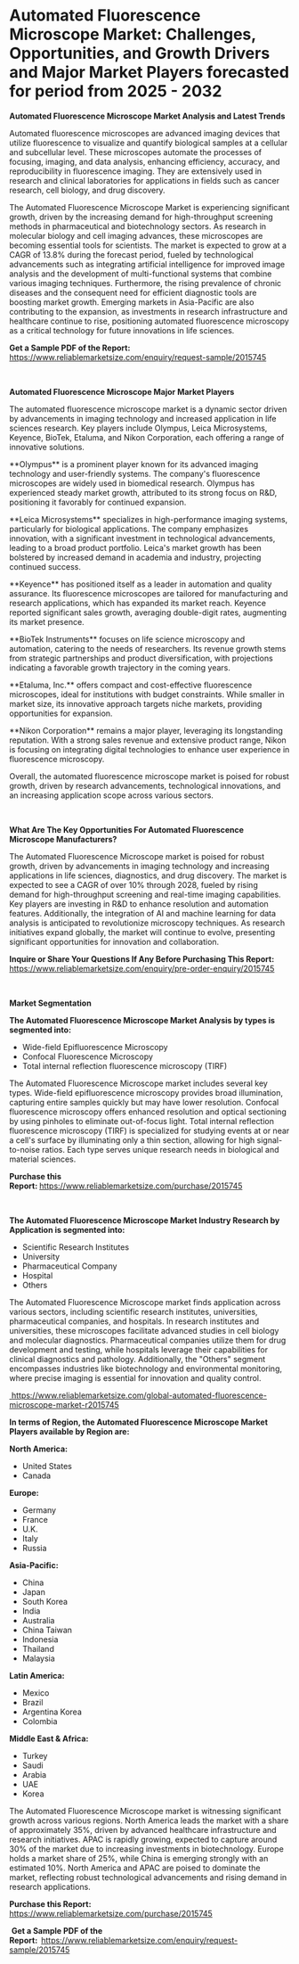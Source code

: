 <p><h1>Automated Fluorescence Microscope Market: Challenges, Opportunities, and Growth Drivers and Major Market Players forecasted for period from 2025 - 2032</h1></p><p><strong>Automated Fluorescence Microscope Market Analysis and Latest Trends</strong></p>
<p><p>Automated fluorescence microscopes are advanced imaging devices that utilize fluorescence to visualize and quantify biological samples at a cellular and subcellular level. These microscopes automate the processes of focusing, imaging, and data analysis, enhancing efficiency, accuracy, and reproducibility in fluorescence imaging. They are extensively used in research and clinical laboratories for applications in fields such as cancer research, cell biology, and drug discovery.</p><p>The Automated Fluorescence Microscope Market is experiencing significant growth, driven by the increasing demand for high-throughput screening methods in pharmaceutical and biotechnology sectors. As research in molecular biology and cell imaging advances, these microscopes are becoming essential tools for scientists. The market is expected to grow at a CAGR of 13.8% during the forecast period, fueled by technological advancements such as integrating artificial intelligence for improved image analysis and the development of multi-functional systems that combine various imaging techniques. Furthermore, the rising prevalence of chronic diseases and the consequent need for efficient diagnostic tools are boosting market growth. Emerging markets in Asia-Pacific are also contributing to the expansion, as investments in research infrastructure and healthcare continue to rise, positioning automated fluorescence microscopy as a critical technology for future innovations in life sciences.</p></p>
<p><strong>Get a Sample PDF of the Report:&nbsp;</strong> <a href="https://www.reliablemarketsize.com/enquiry/request-sample/2015745?utm_campaign=3553&utm_medium=2&utm_source=Github&utm_content=ia&utm_term=13042025&utm_id=automated-fluorescence-microscope">https://www.reliablemarketsize.com/enquiry/request-sample/2015745</a></p>
<p>&nbsp;</p>
<p><strong>Automated Fluorescence Microscope Major Market Players</strong></p>
<p><p>The automated fluorescence microscope market is a dynamic sector driven by advancements in imaging technology and increased application in life sciences research. Key players include Olympus, Leica Microsystems, Keyence, BioTek, Etaluma, and Nikon Corporation, each offering a range of innovative solutions.</p><p>**Olympus** is a prominent player known for its advanced imaging technology and user-friendly systems. The company's fluorescence microscopes are widely used in biomedical research. Olympus has experienced steady market growth, attributed to its strong focus on R&D, positioning it favorably for continued expansion.</p><p>**Leica Microsystems** specializes in high-performance imaging systems, particularly for biological applications. The company emphasizes innovation, with a significant investment in technological advancements, leading to a broad product portfolio. Leica's market growth has been bolstered by increased demand in academia and industry, projecting continued success.</p><p>**Keyence** has positioned itself as a leader in automation and quality assurance. Its fluorescence microscopes are tailored for manufacturing and research applications, which has expanded its market reach. Keyence reported significant sales growth, averaging double-digit rates, augmenting its market presence.</p><p>**BioTek Instruments** focuses on life science microscopy and automation, catering to the needs of researchers. Its revenue growth stems from strategic partnerships and product diversification, with projections indicating a favorable growth trajectory in the coming years.</p><p>**Etaluma, Inc.** offers compact and cost-effective fluorescence microscopes, ideal for institutions with budget constraints. While smaller in market size, its innovative approach targets niche markets, providing opportunities for expansion.</p><p>**Nikon Corporation** remains a major player, leveraging its longstanding reputation. With a strong sales revenue and extensive product range, Nikon is focusing on integrating digital technologies to enhance user experience in fluorescence microscopy.</p><p>Overall, the automated fluorescence microscope market is poised for robust growth, driven by research advancements, technological innovations, and an increasing application scope across various sectors.</p></p>
<p>&nbsp;</p>
<p><strong>What Are The Key Opportunities For Automated Fluorescence Microscope Manufacturers?</strong></p>
<p><p>The Automated Fluorescence Microscope market is poised for robust growth, driven by advancements in imaging technology and increasing applications in life sciences, diagnostics, and drug discovery. The market is expected to see a CAGR of over 10% through 2028, fueled by rising demand for high-throughput screening and real-time imaging capabilities. Key players are investing in R&D to enhance resolution and automation features. Additionally, the integration of AI and machine learning for data analysis is anticipated to revolutionize microscopy techniques. As research initiatives expand globally, the market will continue to evolve, presenting significant opportunities for innovation and collaboration.</p></p>
<p><strong>Inquire or Share Your Questions If Any Before Purchasing This Report:</strong> <a href="https://www.reliablemarketsize.com/enquiry/pre-order-enquiry/2015745?utm_campaign=3553&utm_medium=2&utm_source=Github&utm_content=ia&utm_term=13042025&utm_id=automated-fluorescence-microscope">https://www.reliablemarketsize.com/enquiry/pre-order-enquiry/2015745</a></p>
<p>&nbsp;</p>
<p><strong>Market Segmentation</strong></p>
<p><strong>The Automated Fluorescence Microscope Market Analysis by types is segmented into:</strong></p>
<p><ul><li>Wide-field Epifluorescence Microscopy</li><li>Confocal Fluorescence Microscopy</li><li>Total internal reflection fluorescence microscopy (TIRF)</li></ul></p>
<p><p>The Automated Fluorescence Microscope market includes several key types. Wide-field epifluorescence microscopy provides broad illumination, capturing entire samples quickly but may have lower resolution. Confocal fluorescence microscopy offers enhanced resolution and optical sectioning by using pinholes to eliminate out-of-focus light. Total internal reflection fluorescence microscopy (TIRF) is specialized for studying events at or near a cell's surface by illuminating only a thin section, allowing for high signal-to-noise ratios. Each type serves unique research needs in biological and material sciences.</p></p>
<p><strong>Purchase this Report:&nbsp;</strong><a href="https://www.reliablemarketsize.com/purchase/2015745?utm_campaign=3553&utm_medium=2&utm_source=Github&utm_content=ia&utm_term=13042025&utm_id=automated-fluorescence-microscope">https://www.reliablemarketsize.com/purchase/2015745</a></p>
<p>&nbsp;</p>
<p><strong>The Automated Fluorescence Microscope Market Industry Research by Application is segmented into:</strong></p>
<p><ul><li>Scientific Research Institutes</li><li>University</li><li>Pharmaceutical Company</li><li>Hospital</li><li>Others</li></ul></p>
<p><p>The Automated Fluorescence Microscope market finds application across various sectors, including scientific research institutes, universities, pharmaceutical companies, and hospitals. In research institutes and universities, these microscopes facilitate advanced studies in cell biology and molecular diagnostics. Pharmaceutical companies utilize them for drug development and testing, while hospitals leverage their capabilities for clinical diagnostics and pathology. Additionally, the "Others" segment encompasses industries like biotechnology and environmental monitoring, where precise imaging is essential for innovation and quality control.</p></p>
<p><a href="https://www.reliablemarketsize.com/global-automated-fluorescence-microscope-market-r2015745?utm_campaign=3553&utm_medium=2&utm_source=Github&utm_content=ia&utm_term=13042025&utm_id=automated-fluorescence-microscope">&nbsp;https://www.reliablemarketsize.com/global-automated-fluorescence-microscope-market-r2015745</a></p>
<p><strong>In terms of Region, the Automated Fluorescence Microscope Market Players available by Region are:</strong></p>
<p>
    <p> <strong> North America: </strong>
        <ul>
            <li>United States</li>
            <li>Canada</li>
        </ul>
        </p> 
    <p> <strong> Europe: </strong>
        <ul>
            <li>Germany</li>
            <li>France</li>
            <li>U.K.</li>
            <li>Italy</li>
            <li>Russia</li>
        </ul>
        </p> 
    <p> <strong> Asia-Pacific: </strong>
        <ul>
            <li>China</li>
            <li>Japan</li>
            <li>South Korea</li>
            <li>India</li>
            <li>Australia</li>
            <li>China Taiwan</li>
            <li>Indonesia</li>
            <li>Thailand</li>
            <li>Malaysia</li>
        </ul>
        </p> 
    <p> <strong> Latin America: </strong>
        <ul>
            <li>Mexico</li>
            <li>Brazil</li>
            <li>Argentina Korea</li>
            <li>Colombia</li>
        </ul>
        </p> 
    <p> <strong> Middle East & Africa: </strong>
        <ul>
            <li>Turkey</li>
            <li>Saudi</li>
            <li>Arabia</li>
            <li>UAE</li>
            <li>Korea</li>
        </ul>
    </p>
    </p>
<p><p>The Automated Fluorescence Microscope market is witnessing significant growth across various regions. North America leads the market with a share of approximately 35%, driven by advanced healthcare infrastructure and research initiatives. APAC is rapidly growing, expected to capture around 30% of the market due to increasing investments in biotechnology. Europe holds a market share of 25%, while China is emerging strongly with an estimated 10%. North America and APAC are poised to dominate the market, reflecting robust technological advancements and rising demand in research applications.</p></p>
<p><strong>Purchase this Report: </strong><a href="https://www.reliablemarketsize.com/purchase/2015745?utm_campaign=3553&utm_medium=2&utm_source=Github&utm_content=ia&utm_term=13042025&utm_id=automated-fluorescence-microscope">https://www.reliablemarketsize.com/purchase/2015745</a></p>
<p>&nbsp;<strong>Get a Sample PDF of the Report:&nbsp;&nbsp;</strong><a href="https://www.reliablemarketsize.com/enquiry/request-sample/2015745?utm_campaign=3553&utm_medium=2&utm_source=Github&utm_content=ia&utm_term=13042025&utm_id=automated-fluorescence-microscope">https://www.reliablemarketsize.com/enquiry/request-sample/2015745</a></p>
<p><strong></strong></p>
<p><p></p><p></p><p></p></p>